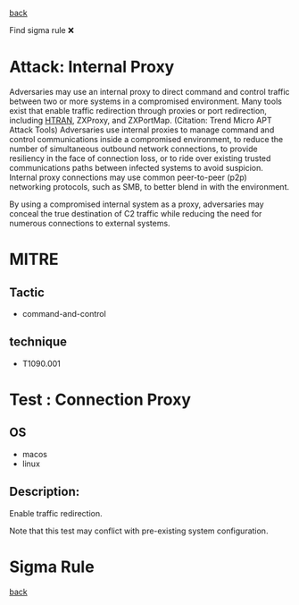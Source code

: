 
[back](../index.md)

Find sigma rule :x: 

# Attack: Internal Proxy 

Adversaries may use an internal proxy to direct command and control traffic between two or more systems in a compromised environment. Many tools exist that enable traffic redirection through proxies or port redirection, including [HTRAN](https://attack.mitre.org/software/S0040), ZXProxy, and ZXPortMap. (Citation: Trend Micro APT Attack Tools) Adversaries use internal proxies to manage command and control communications inside a compromised environment, to reduce the number of simultaneous outbound network connections, to provide resiliency in the face of connection loss, or to ride over existing trusted communications paths between infected systems to avoid suspicion. Internal proxy connections may use common peer-to-peer (p2p) networking protocols, such as SMB, to better blend in with the environment.

By using a compromised internal system as a proxy, adversaries may conceal the true destination of C2 traffic while reducing the need for numerous connections to external systems.

# MITRE
## Tactic
  - command-and-control


## technique
  - T1090.001


# Test : Connection Proxy
## OS
  - macos
  - linux


## Description:
Enable traffic redirection.

Note that this test may conflict with pre-existing system configuration.


# Sigma Rule


[back](../index.md)
